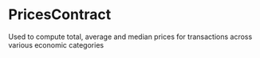 # PricesContract
Used to compute total, average and median prices for transactions across various economic categories
